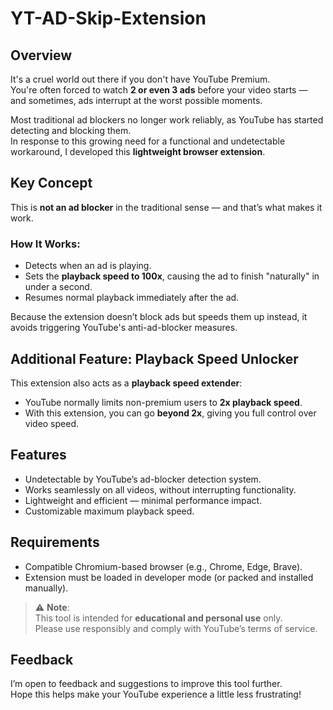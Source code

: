 # YT-AD-Skip-Extension

## Overview
It's a cruel world out there if you don't have YouTube Premium.  
You're often forced to watch **2 or even 3 ads** before your video starts — and sometimes, ads interrupt at the worst possible moments.

Most traditional ad blockers no longer work reliably, as YouTube has started detecting and blocking them.  
In response to this growing need for a functional and undetectable workaround, I developed this **lightweight browser extension**.

## Key Concept
This is **not an ad blocker** in the traditional sense — and that’s what makes it work.

### How It Works:
- Detects when an ad is playing.
- Sets the **playback speed to 100x**, causing the ad to finish "naturally" in under a second.
- Resumes normal playback immediately after the ad.

Because the extension doesn’t block ads but speeds them up instead, it avoids triggering YouTube's anti-ad-blocker measures.

## Additional Feature: Playback Speed Unlocker
This extension also acts as a **playback speed extender**:
- YouTube normally limits non-premium users to **2x playback speed**.
- With this extension, you can go **beyond 2x**, giving you full control over video speed.

## Features
- Undetectable by YouTube’s ad-blocker detection system.
- Works seamlessly on all videos, without interrupting functionality.
- Lightweight and efficient — minimal performance impact.
- Customizable maximum playback speed.

## Requirements
- Compatible Chromium-based browser (e.g., Chrome, Edge, Brave).
- Extension must be loaded in developer mode (or packed and installed manually).

> ⚠️ **Note**:  
This tool is intended for **educational and personal use** only.  
Please use responsibly and comply with YouTube’s terms of service.

## Feedback
I’m open to feedback and suggestions to improve this tool further.  
Hope this helps make your YouTube experience a little less frustrating!
